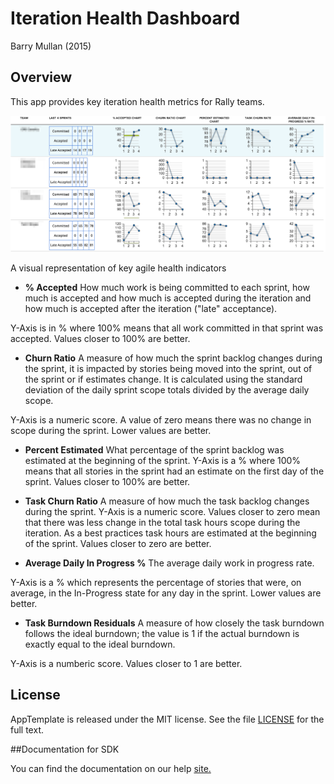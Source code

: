 Iteration Health Dashboard
==========================

Barry Mullan (2015)

## Overview

This app provides key iteration health metrics for Rally teams. 

![screenshot](https://raw.githubusercontent.com/wrackzone/iteration-health-dashboard/master/screen-shot.png)

A visual representation of key agile health indicators

* **% Accepted** 
How much work is being committed to each sprint, how much is accepted and how much is accepted during the iteration and how much is accepted after the iteration ("late" acceptance).

Y-Axis is in % where 100% means that all work committed in that sprint was accepted. Values closer to 100% are better.

* **Churn Ratio**
A measure of how much the sprint backlog changes during the sprint, it is impacted by stories being moved into the sprint, out of the sprint or if estimates change. It is calculated using the standard deviation of the daily sprint scope totals divided by the average daily scope. 

Y-Axis is a numeric score. A value of zero means there was no change in scope during the sprint. Lower values are better.

* **Percent Estimated**
What percentage of the sprint backlog was estimated at the beginning of the sprint.
Y-Axis is a % where 100% means that all stories in the sprint had an estimate on the first day of the sprint. Values closer to 100% are better.

* **Task Churn Ratio**
A measure of how much the task backlog changes during the sprint.
Y-Axis is a numeric score. Values closer to zero mean that there was less change in the total task hours scope during the iteration. As a best practices task hours are estimated at the beginning of the sprint. Values closer to zero are better.

* **Average Daily In Progress %**
The average daily work in progress rate. 

Y-Axis is a % which represents the percentage of stories that were, on average, in the In-Progress state for any day in the sprint. Lower values are better.

* **Task Burndown Residuals**
A measure of how closely the task burndown follows the ideal burndown; the value is 1 if the actual burndown is exactly equal to the ideal burndown.

Y-Axis is a numberic score. Values closer to 1 are better.



## License

AppTemplate is released under the MIT license.  See the file [LICENSE](./LICENSE) for the full text.

##Documentation for SDK

You can find the documentation on our help [site.](https://help.rallydev.com/apps/2.0rc3/doc/)
